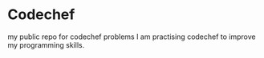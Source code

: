 # Codechef
my public repo for codechef problems
I am practising codechef to improve my programming skills.
